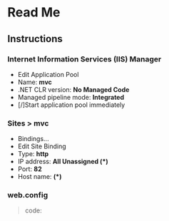 # Read Me

## Instructions

### Internet Information Services (IIS) Manager
- Edit Application Pool
- Name: **mvc**
- .NET CLR version: **No Managed Code**
- Managed pipeline mode: **Integrated**
- [/]Start application pool immediately

### Sites > mvc
- Bindings...
- Edit Site Binding
- Type: **http**
- IP address: **All Unassigned (*)**
- Port: **82**
- Host name: **(*)**

### web.config
> code:
<aspNetCore processPath="dotnet" arguments=".\mvc.dll" stdoutLogEnabled="false" stdoutLogFile=".\logs\stdout" hostingModel="inprocess">
	<environmentVariables>
		<environmentVariable name="ASPNETCORE_ENVIRONMENT" value="Development" />
	</environmentVariables>
</aspNetCore>
